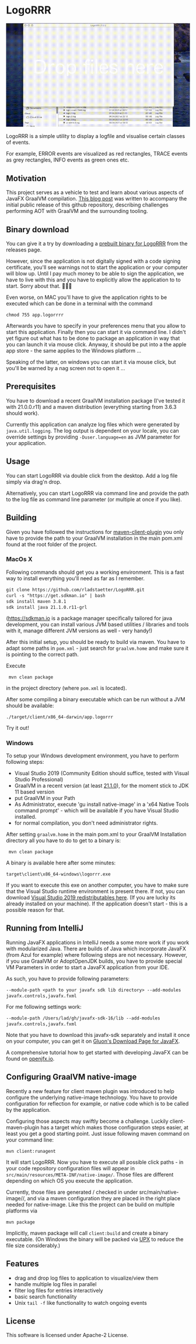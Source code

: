# LogoRRR

![Screenshot](screencast.gif)

LogoRRR is a simple utility to display a logfile and visualise certain classes of events. 

For example, ERROR events are visualized as red rectangles, TRACE events as grey rectangles, INFO events as green ones etc. 

## Motivation

This project serves as a vehicle to test and learn about various aspects of JavaFX GraalVM compilation. [This blog post](https://ladstatt.blogspot.com/2020/10/compile-scala-javafx-application-with.html) was written to accompany the initial public release of this github repository, describing challenges performing AOT with GraalVM and the surrounding tooling.

## Binary download 

You can give it a try by downloading a [prebuilt binary for LogoRRR](https://github.com/rladstaetter/LogoRRR/releases/tag/21.2.3) from the releases page.

However, since the application is not digitally signed with a code signing certificate, you'll see warnings not to start the application or your computer will blow up. Until I pay much money to be able to sign the application, we have to live with this and you have to explicitly allow the application to to start. Sorry about that. 🤷🏼‍♂️ 

Even worse, on MAC you'll have to give the application rights to be executed which can be done in a terminal with the command

    chmod 755 app.logorrrr

Afterwards you have to specify in your preferences menu that you allow to start this application. Finally then you can start it via command line. I didn't yet figure out what has to be done to package an application in way that you can launch it via mouse click. Anyway, it should be put into a the apple app store - the same applies to the Windows platform ... 

Speaking of the latter, on windows you can start it via mouse click, but you'll be warned by a nag screen not to open it ... 


## Prerequisites

You have to download a recent GraalVM installation package (I've tested it with 21.0.0.r11) and a maven distribution (everything starting from 3.6.3 should work).

Currently this application can analyze log files which were generated by `java.util.logging`. The log output is dependent on your locale, you can override settings by providing `-Duser.language=en` as JVM parameter for your application.

## Usage

You can start LogoRRR via double click from the desktop. Add a log file simply via drag'n drop.

Alternatively, you can start LogoRRR via command line and provide the path to the log file as command line parameter (or multiple at once if you like).


## Building

Given you have followed the instructions for [maven-client-plugin](https://github.com/gluonhq/client-maven-plugin) you only have to provide the path to your GraalVM installation in the main pom.xml found at the root folder of the project.

### MacOs X

Following commands should get you a working environment. This is a fast way to install everything you'll need as far as I remember. 

    git clone https://github.com/rladstaetter/LogoRRR.git
    curl -s "https://get.sdkman.io" | bash
    sdk install maven 3.8.1
    sdk install java 21.1.0.r11-grl

(https://sdkman.io is a package manager specifically tailored for java development, you can install various JVM based utilities / libraries and tools with it, manage different JVM versions as well - very handy!)

After this initial setup, you should be ready to build via maven. You have to adapt some paths in `pom.xml` - just search for `graalvm.home` and make sure it is pointing to the correct path.

Execute

     mvn clean package

in the project directory (where `pom.xml` is located).

After some compiling a binary executable which can be run without a JVM should be available:

    ./target/client/x86_64-darwin/app.logorrr

Try it out!

### Windows 

To setup your Windows development environment, you have to perform following steps:

- Visual Studio 2019 (Community Edition should suffice, tested with Visual Studio Professional)
- GraalVM in a recent version (at least [21.1.0](https://github.com/graalvm/graalvm-ce-builds/releases/tag/vm-21.1.0)), for the moment stick to JDK 11 based version
- put GraalVM in your Path
- As Administrator, execute 'gu install native-image' in a 'x64 Native Tools command prompt' - which will be available if you have Visual Studio installed.
- for normal compilation, you don't need administrator rights. 

After setting `graalvm.home` in the main pom.xml to your GraalVM Installation directory all you have to do to get to a binary is:

     mvn clean package

A binary is available here after some minutes:
    
    target\client\x86_64-windows\logorrr.exe

If you want to execute this exe on another computer, you have to make sure that the Visual Studio runtime environment is present there. If not, you can download [Visual Studio 2019 redistributables here](https://aka.ms/vs/16/release/vc_redist.x64.exe). (If you are lucky its already installed on your machine). If the application doesn't start - this is a possible reason for that.  


## Running from IntelliJ

Running JavaFX applications in IntelliJ needs a some more work if you work with modularized Java. There are builds of Java which incorporate JavaFX (from Azul for example) where following steps are not necessary. However, if you use GraalVM or AdoptOpenJDK builds, you have to provide special VM Parameters in order to start a JavaFX application from your IDE. 

As such, you have to provide following parameters:

    --module-path <path to your javafx sdk lib directory> --add-modules javafx.controls,javafx.fxml

For me following settings work:

    --module-path /Users/lad/gh/javafx-sdk-16/lib --add-modules javafx.controls,javafx.fxml

Note that you have to download this javafx-sdk separately and install it once on your computer, you can get it on [Gluon's Download Page for JavaFX](https://gluonhq.com/products/javafx/). 

A comprehensive tutorial how to get started with developing JavaFX can be found on [openjfx.io](https://openjfx.io). 

## Configuring GraalVM native-image 

Recently a new feature for client maven plugin was introduced to help configure the underlying native-image technology. You have to provide configuration for reflection for example, or native code which is to be called by the application. 

Configuring those aspects may swiftly become a challenge. Luckily client-maven-plugin has a target which makes those configuration steps easier, at least you get a good starting point. Just issue following maven command on your command line:

    mvn client:runagent

It will start LogoRRR. Now you have to execute all possible click paths - in your code repository configuration files will appear in `src/main/resources/META-INF/native-image/`. Those files are different depending on which OS you execute the application. 

Currently, those files are generated / checked in under src/main/native-image/<os>/, and via a maven configuration they are placed in the right place needed for native-image. Like this the project can be build on multiple platforms via 

    mvn package 

Implicitly, maven package will call `client:build` and create a binary executable. (On Windows the binary will be packed via [UPX](https://upx.github.io) to reduce the file size considerably.)

## Features

- drag and drop log files to application to visualize/view them
- handle multiple log files in parallel
- filter log files for entries interactively
- basic search functionality
- Unix `tail -f` like functionality to watch ongoing events

## License

This software is licensed under Apache-2 License.
